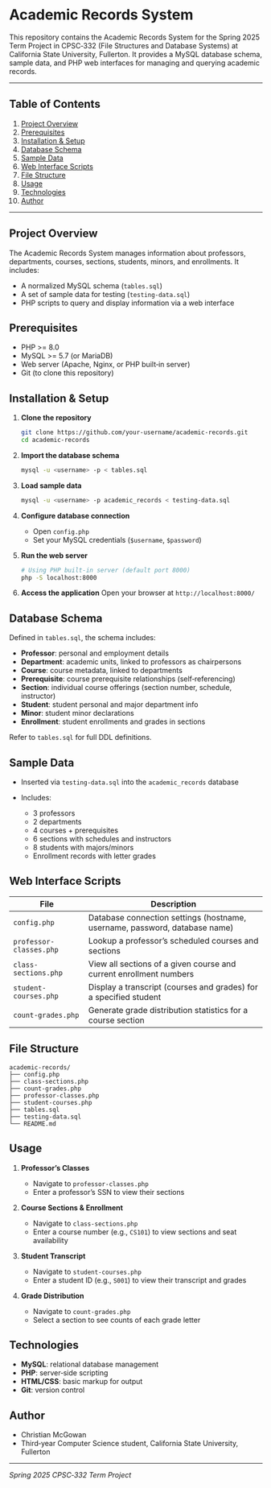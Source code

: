# Academic Records System

This repository contains the Academic Records System for the Spring 2025 Term Project in CPSC‑332 (File Structures and Database Systems) at California State University, Fullerton. It provides a MySQL database schema, sample data, and PHP web interfaces for managing and querying academic records.

---

## Table of Contents

1. [Project Overview](#project-overview)
2. [Prerequisites](#prerequisites)
3. [Installation & Setup](#installation--setup)
4. [Database Schema](#database-schema)
5. [Sample Data](#sample-data)
6. [Web Interface Scripts](#web-interface-scripts)
7. [File Structure](#file-structure)
8. [Usage](#usage)
9. [Technologies](#technologies)
10. [Author](#author)

---

## Project Overview

The Academic Records System manages information about professors, departments, courses, sections, students, minors, and enrollments. It includes:

* A normalized MySQL schema (`tables.sql`)
* A set of sample data for testing (`testing-data.sql`)
* PHP scripts to query and display information via a web interface

## Prerequisites

* PHP >= 8.0
* MySQL >= 5.7 (or MariaDB)
* Web server (Apache, Nginx, or PHP built‑in server)
* Git (to clone this repository)

## Installation & Setup

1. **Clone the repository**

   ```bash
   git clone https://github.com/your‑username/academic‑records.git
   cd academic‑records
   ```

2. **Import the database schema**

   ```bash
   mysql -u <username> -p < tables.sql
   ```

3. **Load sample data**

   ```bash
   mysql -u <username> -p academic_records < testing-data.sql
   ```

4. **Configure database connection**

   * Open `config.php`
   * Set your MySQL credentials (`$username`, `$password`)

5. **Run the web server**

   ```bash
   # Using PHP built‑in server (default port 8000)
   php -S localhost:8000
   ```

6. **Access the application**
   Open your browser at `http://localhost:8000/`

## Database Schema

Defined in `tables.sql`, the schema includes:

* **Professor**: personal and employment details
* **Department**: academic units, linked to professors as chairpersons
* **Course**: course metadata, linked to departments
* **Prerequisite**: course prerequisite relationships (self‑referencing)
* **Section**: individual course offerings (section number, schedule, instructor)
* **Student**: student personal and major department info
* **Minor**: student minor declarations
* **Enrollment**: student enrollments and grades in sections

Refer to `tables.sql` for full DDL definitions.

## Sample Data

* Inserted via `testing-data.sql` into the `academic_records` database
* Includes:

  * 3 professors
  * 2 departments
  * 4 courses + prerequisites
  * 6 sections with schedules and instructors
  * 8 students with majors/minors
  * Enrollment records with letter grades

## Web Interface Scripts

| File                    | Description                                                                |
| ----------------------- | -------------------------------------------------------------------------- |
| `config.php`            | Database connection settings (hostname, username, password, database name) |
| `professor-classes.php` | Lookup a professor’s scheduled courses and sections                        |
| `class-sections.php`    | View all sections of a given course and current enrollment numbers         |
| `student-courses.php`   | Display a transcript (courses and grades) for a specified student          |
| `count-grades.php`      | Generate grade distribution statistics for a course section                |

## File Structure

```
academic-records/
├── config.php
├── class-sections.php
├── count-grades.php
├── professor-classes.php
├── student-courses.php
├── tables.sql
├── testing-data.sql
└── README.md
```

## Usage

1. **Professor’s Classes**

   * Navigate to `professor-classes.php`
   * Enter a professor’s SSN to view their sections

2. **Course Sections & Enrollment**

   * Navigate to `class-sections.php`
   * Enter a course number (e.g., `CS101`) to view sections and seat availability

3. **Student Transcript**

   * Navigate to `student-courses.php`
   * Enter a student ID (e.g., `S001`) to view their transcript and grades

4. **Grade Distribution**

   * Navigate to `count-grades.php`
   * Select a section to see counts of each grade letter

## Technologies

* **MySQL**: relational database management
* **PHP**: server‑side scripting
* **HTML/CSS**: basic markup for output
* **Git**: version control

## Author

* Christian McGowan
* Third‑year Computer Science student, California State University, Fullerton

---

*Spring 2025 CPSC‑332 Term Project*
